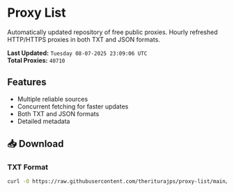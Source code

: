 # Proxy List

Automatically updated repository of free public proxies. Hourly refreshed HTTP/HTTPS proxies in both TXT and JSON formats.

**Last Updated:** `Tuesday 08-07-2025 23:09:06 UTC`  
**Total Proxies:** `40710`

## Features
- Multiple reliable sources
- Concurrent fetching for faster updates
- Both TXT and JSON formats
- Detailed metadata

## 📥 Download

### TXT Format
```bash
curl -O https://raw.githubusercontent.com/theriturajps/proxy-list/main/proxies.txt